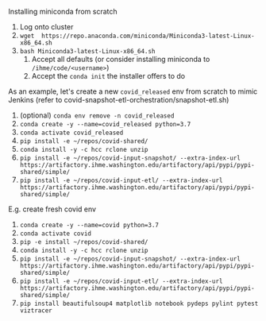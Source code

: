 Installing miniconda from scratch
1. Log onto cluster
2. `wget  https://repo.anaconda.com/miniconda/Miniconda3-latest-Linux-x86_64.sh`
3. `bash Miniconda3-latest-Linux-x86_64.sh`
    1. Accept all defaults (or consider installing miniconda to `/ihme/code/<username>`)
    2. Accept the `conda init` the installer offers to do

As an example, let's create a new `covid_released` env from scratch to mimic Jenkins (refer to covid-snapshot-etl-orchestration/snapshot-etl.sh)
1. (optional) `conda env remove -n covid_released`
2. `conda create -y --name=covid_released python=3.7`
3. `conda activate covid_released`
4. `pip install -e ~/repos/covid-shared/`
5. `conda install -y -c hcc rclone unzip`
6. `pip install -e ~/repos/covid-input-snapshot/ --extra-index-url https://artifactory.ihme.washington.edu/artifactory/api/pypi/pypi-shared/simple/`
7. `pip install -e ~/repos/covid-input-etl/ --extra-index-url https://artifactory.ihme.washington.edu/artifactory/api/pypi/pypi-shared/simple/`

	
E.g. create fresh covid env
1. `conda create -y --name=covid python=3.7`
2. `conda activate covid`
3. `pip -e install ~/repos/covid-shared/`
4. `conda install -y -c hcc rclone unzip`
5. `pip install -e ~/repos/covid-input-snapshot/ --extra-index-url https://artifactory.ihme.washington.edu/artifactory/api/pypi/pypi-shared/simple/`
6. `pip install -e ~/repos/covid-input-etl/ --extra-index-url https://artifactory.ihme.washington.edu/artifactory/api/pypi/pypi-shared/simple/`
7. `pip install beautifulsoup4 matplotlib notebook pydeps pylint pytest viztracer`
